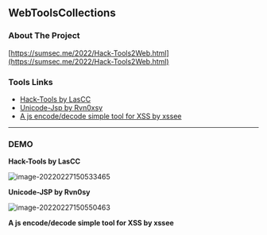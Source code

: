## WebToolsCollections

### About The Project

[https://sumsec.me/2022/Hack-Tools2Web.html](https://sumsec.me/2022/Hack-Tools2Web.html)





###  Tools Links

* [Hack-Tools by LasCC](https://ht.sumsec.me/htindex.html)
* [Unicode-Jsp by Rvn0xsy](https://ht.sumsec.me/unicodejsp.html)
* [A js encode/decode simple tool for XSS by xssee](https://ht.sumsec.me/xssee.html)



---



### DEMO

**Hack-Tools by LasCC**

![image-20220227150533465](https://cdn.jsdelivr.net/gh/SummerSec/Images/33u533ec33u533ec.png)



**Unicode-JSP by Rvn0sy**



![image-20220227150550463](https://cdn.jsdelivr.net/gh/SummerSec/Images/50u550ec50u550ec.png)



**A js encode/decode simple tool for XSS by xssee**
